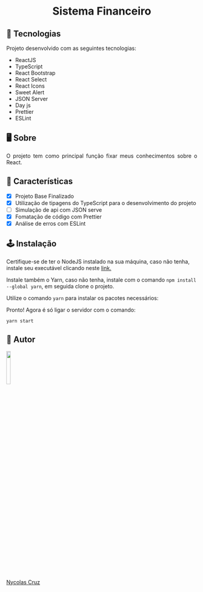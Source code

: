 <h1 align="center">Sistema Financeiro</h1>

## 🚀 Tecnologias

<p>Projeto desenvolvido com as seguintes tecnologias:</p>

- ReactJS
- TypeScript
- React Bootstrap
- React Select
- React Icons
- Sweet Alert
- JSON Server
- Day js
- Prettier
- ESLint

## 🖥️ Sobre

<p align="justify">O projeto tem como principal função fixar meus conhecimentos sobre o React.</p>

## 🔧 Características

- [x] Projeto Base Finalizado
- [x] Utilização de tipagens do TypeScript para o desenvolvimento do projeto
- [ ] Simulação de api com JSON serve
- [x] Fomatação de código com Prettier
- [x] Análise de erros com ESLint

## 🕹️ Instalação

Certifique-se de ter o NodeJS instalado na sua máquina, caso não tenha, instale seu executável clicando neste <a href="https://nodejs.org/pt-br/download/">link.</a>

Instale também o Yarn, caso não tenha, instale com o comando ````npm install --global yarn````, em seguida clone o projeto.

Utilize o comando ````yarn```` para instalar os pacotes necessários:

Pronto! Agora é só ligar o servidor com o comando:
````
yarn start
````

## 🐧 Autor

<a href="https://github.com/NycolasCruz">
    <img src="https://github.com/NycolasCruz.png"  width="15%">
    <p>Nycolas Cruz</p>
</a>
